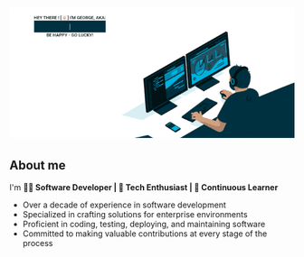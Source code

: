 # ![Introduction](https://github.com/ngc993/ngc993/blob/main/intro-git.gif)

## About me

I'm **👨‍💻 Software Developer | 🚀 Tech Enthusiast | 🌱 Continuous Learner**

- Over a decade of experience in software development
- Specialized in crafting solutions for enterprise environments
- Proficient in coding, testing, deploying, and maintaining software
- Committed to making valuable contributions at every stage of the process
